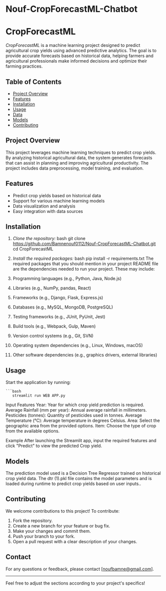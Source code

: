 # Nouf-CropForecastML-Chatbot
# CropForecastML

*CropForecastML* is a machine learning project designed to predict agricultural crop yields using advanced predictive analytics. The goal is to provide accurate forecasts based on historical data, helping farmers and agricultural professionals make informed decisions and optimize their farming practices.

## Table of Contents
- [Project Overview](#project-overview)
- [Features](#features)
- [Installation](#installation)
- [Usage](#usage)
- [Data](#data)
- [Models](#models)
- [Contributing](#contributing)

## Project Overview
This project leverages machine learning techniques to predict crop yields. By analyzing historical agricultural data, the system generates forecasts that can assist in planning and improving agricultural productivity. The project includes data preprocessing, model training, and evaluation.

## Features
- Predict crop yields based on historical data
- Support for various machine learning models
- Data visualization and analysis
- Easy integration with data sources

## Installation
1. *Clone the repository:*
   bash
   git clone https://github.com/Bamnenouf0112/Nouf-CropForecastML-Chatbot.git
   cd CropForecastML

2. *Install the required packages:*
   bash
   pip install -r requirements.txt
   The required packages that you should mention in your project README file are the dependencies needed to run your project. These may include:

1. Programming languages (e.g., Python, Java, Node.js)
2. Libraries (e.g., NumPy, pandas, React)
3. Frameworks (e.g., Django, Flask, Express.js)
4. Databases (e.g., MySQL, MongoDB, PostgreSQL)
5. Testing frameworks (e.g., JUnit, PyUnit, Jest)
6. Build tools (e.g., Webpack, Gulp, Maven)
7. Version control systems (e.g., Git, SVN)
8. Operating system dependencies (e.g., Linux, Windows, macOS)
9. Other software dependencies (e.g., graphics drivers, external libraries)
   

## Usage
Start the application by running:
   
    ```bash
       streamlit run WEB APP.py

   Input Features
    Year: Year for which crop yield prediction is required.
    Average Rainfall (mm per year): Annual average rainfall in millimeters.
    Pesticides (tonnes): Quantity of pesticides used in tonnes.
    Average Temperature (°C): Average temperature in degrees Celsius.
    Area: Select the geographic area from the provided options.
    Item: Choose the type of crop from the available options.

   Example
   After launching the Streamlit app, input the required features and click "Predict" to view the predicted Crop yield.
   

## Models
The prediction model used is a Decision Tree Regressor trained on historical crop yield data. The dtr (1).pkl file contains the model parameters and is loaded during runtime to predict crop yields based on user inputs..

## Contributing
We welcome contributions to this project! To contribute:
1. Fork the repository.
2. Create a new branch for your feature or bug fix.
3. Make your changes and commit them.
4. Push your branch to your fork.
5. Open a pull request with a clear description of your changes.

## Contact
For any questions or feedback, please contact [noufbamne@gmail.com].

---

Feel free to adjust the sections according to your project's specifics!
